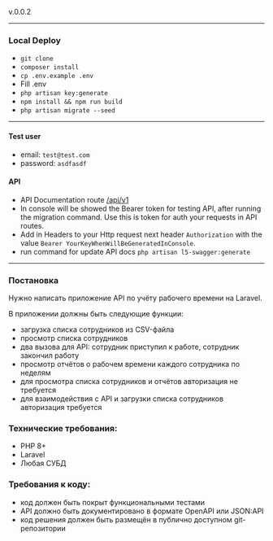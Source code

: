 

v.0.0.2

___
### Local Deploy

- `git clone `
- `composer install`
- `cp .env.example .env`
- Fill .env
- `php artisan key:generate`
- `npm install && npm run build`
- `php artisan migrate --seed`

___
#### Test user
- email: `test@test.com`
- password: `asdfasdf`

#### API
- API Documentation route [/api/v1](http://localhost:8000/api/v1)
- In console will be showed the Bearer token for testing API, after running the migration command. Use this is token for auth your requests in API routes. 
- Add in Headers to your Http request next header `Authorization` with the value `Bearer YourKeyWhenWillBeGeneratedInConsole`.
- run command for update API docs `php artisan l5-swagger:generate`
___


### Постановка
Нужно написать приложение API по учёту рабочего времени на Laravel.

В приложении должны быть следующие функции:

- загрузка списка сотрудников из CSV-файла
- просмотр списка сотрудников
- два вызова для API: сотрудник приступил к работе, сотрудник закончил работу
- просмотр отчётов о рабочем времени каждого сотрудника по неделям
- для просмотра списка сотрудников и отчётов авторизация не требуется
- для взаимодействия с API и загрузки списка сотрудников авторизация требуется

### Технические требования:

- PHP 8+
- Laravel
- Любая СУБД

### Требования к коду:

- код должен быть покрыт функциональными тестами
- API должно быть документировано в формате OpenAPI или JSON:API
- код решения должен быть размещён в публично доступном git-репозитории
